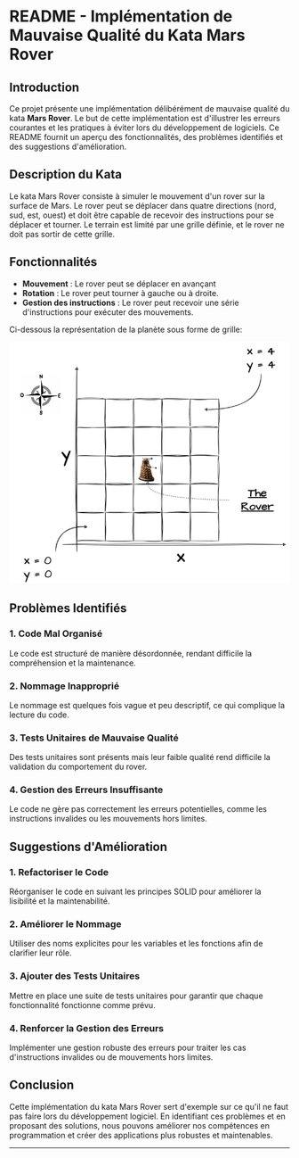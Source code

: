 # README - Implémentation de Mauvaise Qualité du Kata Mars Rover

## Introduction

Ce projet présente une implémentation délibérément de mauvaise qualité du kata **Mars Rover**.
Le but de cette implémentation est d'illustrer les erreurs courantes et les pratiques à éviter lors du développement de
logiciels.
Ce README fournit un aperçu des fonctionnalités, des problèmes identifiés et des suggestions d'amélioration.

## Description du Kata

Le kata Mars Rover consiste à simuler le mouvement d'un rover sur la surface de Mars. Le rover peut se déplacer dans
quatre directions (nord, sud, est, ouest) et doit être capable de recevoir des instructions pour se déplacer et tourner.
Le terrain est limité par une grille définie, et le rover ne doit pas sortir de cette grille.

## Fonctionnalités

- **Mouvement** : Le rover peut se déplacer en avançant
- **Rotation** : Le rover peut tourner à gauche ou à droite.
- **Gestion des instructions** : Le rover peut recevoir une série d'instructions pour exécuter des mouvements.

Ci-dessous la représentation de la planète sous forme de grille:

![grid.png](grid.png)

## Problèmes Identifiés

### 1. Code Mal Organisé

Le code est structuré de manière désordonnée, rendant difficile la compréhension et la maintenance. 

### 2. Nommage Inapproprié

Le nommage est quelques fois vague et peu descriptif, ce qui complique la lecture du code.

### 3. Tests Unitaires de Mauvaise Qualité

Des tests unitaires sont présents mais leur faible qualité rend difficile la validation du comportement du rover.

### 4. Gestion des Erreurs Insuffisante

Le code ne gère pas correctement les erreurs potentielles, comme les instructions invalides ou les mouvements hors
limites.

## Suggestions d'Amélioration

### 1. Refactoriser le Code

Réorganiser le code en suivant les principes SOLID pour améliorer la lisibilité et la maintenabilité.

### 2. Améliorer le Nommage

Utiliser des noms explicites pour les variables et les fonctions afin de clarifier leur rôle.

### 3. Ajouter des Tests Unitaires

Mettre en place une suite de tests unitaires pour garantir que chaque fonctionnalité fonctionne comme prévu.

### 4. Renforcer la Gestion des Erreurs

Implémenter une gestion robuste des erreurs pour traiter les cas d'instructions invalides ou de mouvements hors limites.

## Conclusion

Cette implémentation du kata Mars Rover sert d'exemple sur ce qu'il ne faut pas faire lors du développement logiciel. En
identifiant ces problèmes et en proposant des solutions, nous pouvons améliorer nos compétences en programmation et
créer des applications plus robustes et maintenables.

---

